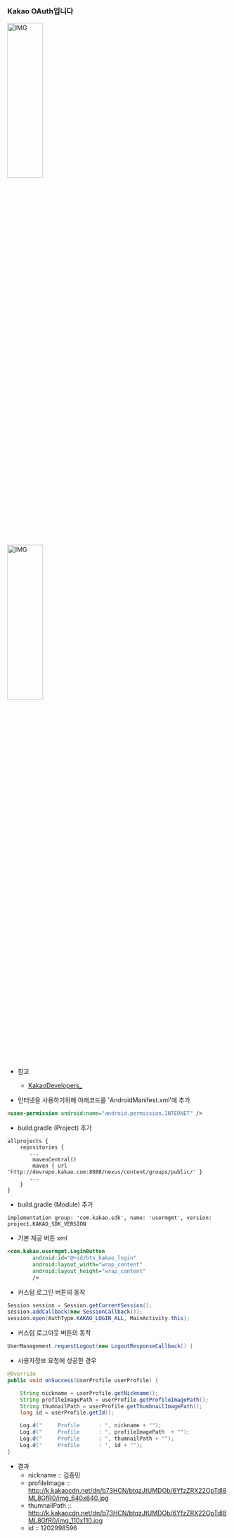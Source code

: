 ### Kakao OAuth입니다

<img src="https://postfiles.pstatic.net/MjAxOTEyMDRfMTY3/MDAxNTc1NDIyNTgxMjM2.D1orLQsTB_M4vYmabPLstu2aEOPW4DAvpRLRIym5yyEg.pdWakkq-5pGz3cg23N_CXBhmjy7H3YATXg2_AEI4tMog.PNG.whdals410/kl_1.png?type=w773" width="40%" height="30%" title="px(픽셀) 크기 설정" alt="IMG"></img>

<img src="https://postfiles.pstatic.net/MjAxOTEyMDRfMTYx/MDAxNTc1NDIyNTgxMjI1.R4i5awUl-cFcZcJaz2llTPt2iAeEisT7g-kuN2jaA1Mg.eKSnPQujX8yt4Bcc33WUdG0wfMKU-p5VM92mzccnWw4g.PNG.whdals410/kl_2.png?type=w773" width="40%" height="30%" title="px(픽셀) 크기 설정" alt="IMG"></img>

+ 참고
   + [KakaoDevelopers_](https://developers.kakao.com/docs/android)

+ 인터넷을 사용하기위해 아래코드를 'AndroidManifest.xml'에 추가
```xml
<uses-permission android:name="android.permission.INTERNET" />
```
+ build.gradle (Project) 추가
```
allprojects {
    repositories {
       ...
        mavenCentral()
        maven { url 'http://devrepo.kakao.com:8088/nexus/content/groups/public/' }
       ...
    }
}
```
+ build.gradle (Module) 추가
```
implementation group: 'com.kakao.sdk', name: 'usermgmt', version: project.KAKAO_SDK_VERSION
```

+ 기본 제공 버튼 xml
```xml
<com.kakao.usermgmt.LoginButton
        android:id="@+id/btn_kakao_login"
        android:layout_width="wrap_content"
        android:layout_height="wrap_content"
        />
```
+ 커스텀 로그인 버튼의 동작
``` java
Session session = Session.getCurrentSession();
session.addCallback(new SessionCallback());
session.open(AuthType.KAKAO_LOGIN_ALL, MainActivity.this);
```
+ 커스텀 로그아웃 버튼의 동작
``` java
UserManagement.requestLogout(new LogoutResponseCallback() {
```

+ 사용자정보 요청에 성공한 경우
``` java
@Override
public void onSuccess(UserProfile userProfile) {

    String nickname = userProfile.getNickname();
    String profileImagePath = userProfile.getProfileImagePath();
    String thumnailPath = userProfile.getThumbnailImagePath();
    long id = userProfile.getId();

    Log.d("     Profile      : ", nickname + "");
    Log.d("     Profile      : ", profileImagePath  + "");
    Log.d("     Profile      : ", thumnailPath + "");
    Log.d("     Profile      : ", id + "");
}
```
+ 결과
  + nickname :: 김종민
  + profileImage :: http://k.kakaocdn.net/dn/b73HCN/btqzJtUMDOb/6YfzZRX22OpTdI8ML8GfR0/img_640x640.jpg
  + thumnailPath :: http://k.kakaocdn.net/dn/b73HCN/btqzJtUMDOb/6YfzZRX22OpTdI8ML8GfR0/img_110x110.jpg
  + id :: 1202998596



